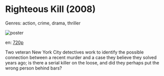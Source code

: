 # Righteous Kill (2008)

Genres: action, crime, drama, thriller

![poster](http://image.tmdb.org/t/p/w500/97Jvzj9ekO9mzYqgvsyGRMepres.jpg)

en:
  [720p](magnet:?xt=urn:btih:595D3114A2D0D46ECAEEB9250FD888EAD886A6E8&tr=udp://glotorrents.pw:6969/announce&tr=udp://tracker.opentrackr.org:1337/announce&tr=udp://torrent.gresille.org:80/announce&tr=udp://tracker.openbittorrent.com:80&tr=udp://tracker.coppersurfer.tk:6969&tr=udp://tracker.leechers-paradise.org:6969&tr=udp://p4p.arenabg.ch:1337&tr=udp://tracker.internetwarriors.net:1337)
  


Two veteran New York City detectives work to identify the possible connection between a recent murder and a case they believe they solved years ago; is there a serial killer on the loose, and did they perhaps put the wrong person behind bars?